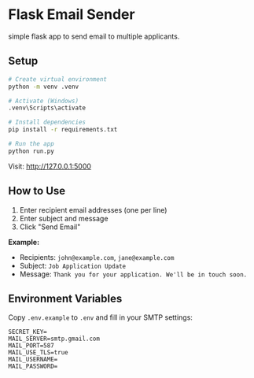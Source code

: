 # Flask Email Sender

simple flask app to send email to multiple applicants.

## Setup

```bash
# Create virtual environment
python -m venv .venv

# Activate (Windows)
.venv\Scripts\activate

# Install dependencies
pip install -r requirements.txt

# Run the app
python run.py
```

Visit: http://127.0.0.1:5000

## How to Use

1. Enter recipient email addresses (one per line)
2. Enter subject and message
3. Click "Send Email"

**Example:**
- Recipients: `john@example.com`, `jane@example.com`
- Subject: `Job Application Update`
- Message: `Thank you for your application. We'll be in touch soon.`

## Environment Variables

Copy `.env.example` to `.env` and fill in your SMTP settings:

```env
SECRET_KEY=
MAIL_SERVER=smtp.gmail.com
MAIL_PORT=587
MAIL_USE_TLS=true
MAIL_USERNAME=
MAIL_PASSWORD=
```
